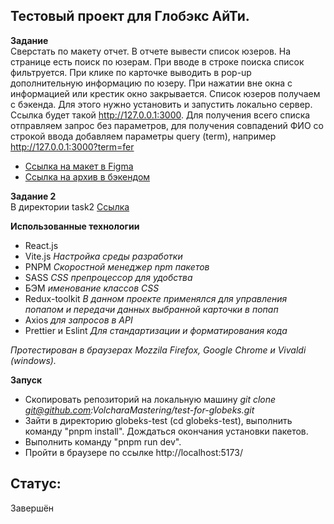 ## Тестовый проект для Глобэкс АйТи.  

**Задание**  
Сверстать по макету отчет. В отчете вывести список юзеров. 
На странице есть поиск по юзерам. При вводе в строке поиска список фильтруется.  При клике по карточке выводить в pop-up дополнительную информацию по юзеру. При нажатии вне окна с информацией или крестик окно закрывается.
Список юзеров получаем с бэкенда. Для этого нужно установить  и запустить локально сервер. Ссылка будет такой http://127.0.0.1:3000. Для получения всего списка отправляем запрос без параметров, для получения совпадений ФИО со строкой ввода добавляем параметры query (term), например http://127.0.0.1:3000?term=fer
- [Ссылка на макет в Figma](https://www.figma.com/file/sVohAvXP1UpHzN3MMLwmkB/%D0%97%D0%B0%D0%B4%D0%B0%D1%87%D0%B0-30080?node-id=0%3A1&t=kenPBeTH1t4zLitJ-0)
- [Ссылка на архив в бэкендом](https://drive.google.com/file/d/1bRxaW02JMJA1Z4CBWLv_-j6UzeHSrzJ_/view?usp=sharing)   

 **Задание 2**   
  В директории task2 [Ссылка](https://github.com/VolcharaMastering/test-for-globeks/tree/main/task2)

**Использованные технологии** 
- React.js 
- Vite.js *Настройка среды разработки*
- PNPM *Скоростной менеджер npm пакетов*
- SASS *CSS препроцессор для удобства*
- БЭМ *именование классов CSS*
- Redux-toolkit *В данном проекте применялся для управления попапом и передачи данных выбранной карточки в попап*
- Axios *для запросов в API*
- Prettier и Eslint *Для стандартизации и форматирования кода*


*Протестирован в браузерах Mozzila Firefox, Google Chrome и Vivaldi (windows).*

**Запуск**  
- Скопировать репозиторий на локальную машину *git clone git@github.com:VolcharaMastering/test-for-globeks.git*
- Зайти в директорию globeks-test (cd globeks-test), выполнить команду "pnpm install". Дождаться окончания установки пакетов.
- Выполнить команду "pnpm run dev".
- Пройти в браузере по ссылке http://localhost:5173/


## Статус:   
Завершён  
